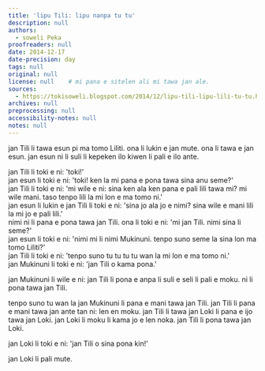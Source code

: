 ```yaml
---
title: 'lipu Tili: lipu nanpa tu tu'
description: null
authors:
  - soweli Peka
proofreaders: null
date: 2014-12-17
date-precision: day
tags: null
original: null
license: null    # mi pana e sitelen ali mi tawa jan ale.
sources:
  - https://tokisoweli.blogspot.com/2014/12/lipu-tili-lipu-lili-tu-tu.html
archives: null
preprocessing: null
accessibility-notes: null
notes: null
---
```


jan Tili li tawa esun pi ma tomo Liliti. ona li lukin e jan mute. ona li tawa e jan esun. jan esun ni li suli li kepeken ilo kiwen li pali e ilo ante.

jan Tili li toki e ni: 'toki!'  \
jan esun li toki e ni: 'toki! ken la mi pana e pona tawa sina anu seme?'  \
jan Tili li toki e ni: 'mi wile e ni: sina ken ala ken pana e pali lili tawa mi? mi wile mani. taso tenpo lili la mi lon e ma tomo ni.'  \
jan esun li lukin e jan Tili li toki e ni: 'sina jo ala jo e nimi? sina wile e mani lili la mi jo e pali lili.'  \
nimi ni li pana e pona tawa jan Tili. ona li toki e ni: 'mi jan Tili. nimi sina li seme?'  \
jan esun li toki e ni: 'nimi mi li nimi Mukinuni. tenpo suno seme la sina lon ma tomo Liliti?'  \
jan Tili li toki e ni: 'tenpo suno tu tu tu tu wan la mi lon e ma tomo ni.'  \
jan Mukinuni li toki e ni: 'jan Tili o kama pona.'

jan Mukinuni li wile e ni: jan Tili li pona e anpa li suli e seli li pali e moku. ni li pona tawa jan Tili.

tenpo suno tu wan la jan Mukinuni li pana e mani tawa jan Tili. jan Tili li pana e mani tawa jan ante tan ni: len en moku. jan Tili li tawa jan Loki li pana e ijo tawa jan Loki. jan Loki li moku li kama jo e len noka. jan Tili li pona tawa jan Loki.

jan Loki li toki e ni: 'jan Tili o sina pona kin!'

jan Loki li pali mute.

<!--

Comments from Kaliputra (2015-01-08):

'tawa jan esun'. no 'e'.similarly, no 'e' with 'lon' (or any other preposition, except when used as causatives)
The newest rules seem to allow that quotations are nouns and so we can say 'toki e 'toki!'' and so on. The older alternative was to require a 'nimi' (or such like) before the quote.

-->